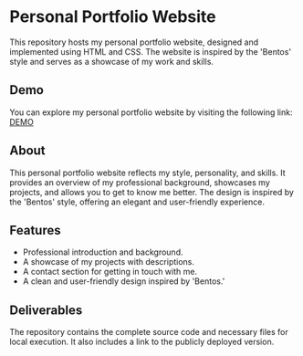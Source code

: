 # Personal Portfolio Website

This repository hosts my personal portfolio website, designed and implemented using HTML and CSS. The website is inspired by the 'Bentos' style and serves as a showcase of my work and skills.

## Demo
You can explore my personal portfolio website by visiting the following link: [DEMO](https://alejandropalaciosmartin.github.io/Portfolio/)

## About
This personal portfolio website reflects my style, personality, and skills. It provides an overview of my professional background, showcases my projects, and allows you to get to know me better. The design is inspired by the 'Bentos' style, offering an elegant and user-friendly experience.

## Features
- Professional introduction and background.
- A showcase of my projects with descriptions.
- A contact section for getting in touch with me.
- A clean and user-friendly design inspired by 'Bentos.'

## Deliverables
The repository contains the complete source code and necessary files for local execution. It also includes a link to the publicly deployed version.
